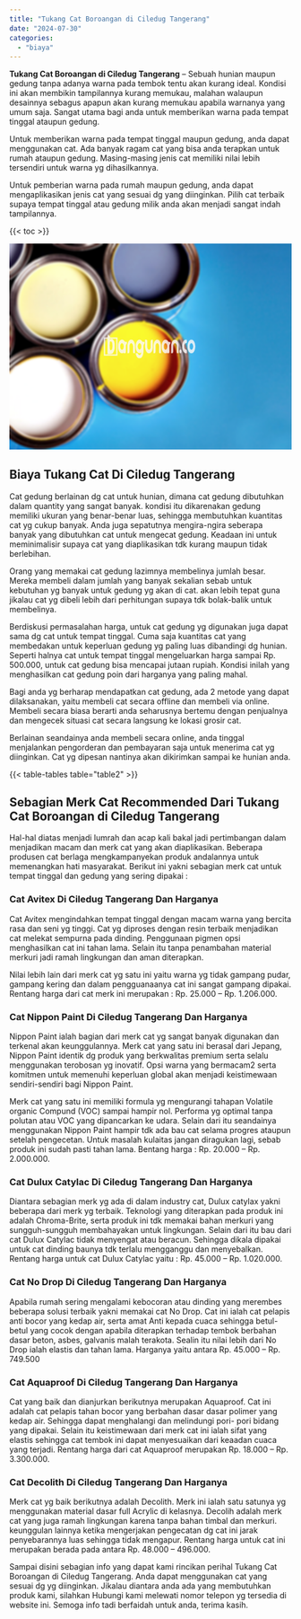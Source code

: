 ```yaml
---
title: "Tukang Cat Boroangan di Ciledug Tangerang"
date: "2024-07-30"
categories: 
  - "biaya"
---
```


**Tukang Cat Boroangan di Ciledug Tangerang** – Sebuah hunian maupun gedung tanpa adanya warna pada tembok tentu akan kurang ideal. Kondisi ini akan membikin tampilannya kurang memukau, malahan walaupun desainnya sebagus apapun akan kurang memukau apabila warnanya yang umum saja. Sangat utama bagi anda untuk memberikan warna pada tempat tinggal ataupun gedung.

Untuk memberikan warna pada tempat tinggal maupun gedung, anda dapat menggunakan cat. Ada banyak ragam cat yang bisa anda terapkan untuk rumah ataupun gedung. Masing-masing jenis cat memiliki nilai lebih tersendiri untuk warna yg dihasilkannya.

Untuk pemberian warna pada rumah maupun gedung, anda dapat mengaplikasikan jenis cat yang sesuai dg yang diinginkan. Pilih cat terbaik supaya tempat tinggal atau gedung milik anda akan menjadi sangat indah tampilannya.

{{< toc >}}

![Tukang Cat Boroangan di Ciledug Tangerang](/images/jasa-cat-murah37.png)

## Biaya Tukang Cat Di Ciledug Tangerang

Cat gedung berlainan dg cat untuk hunian, dimana cat gedung dibutuhkan dalam quantity yang sangat banyak. kondisi itu dikarenakan gedung memiliki ukuran yang benar-benar luas, sehingga membutuhkan kuantitas cat yg cukup banyak. Anda juga sepatutnya mengira-ngira seberapa banyak yang dibutuhkan cat untuk mengecat gedung. Keadaan ini untuk meminimalisir supaya cat yang diaplikasikan tdk kurang maupun tidak berlebihan.

Orang yang memakai cat gedung lazimnya membelinya jumlah besar. Mereka membeli dalam jumlah yang banyak sekalian sebab untuk kebutuhan yg banyak untuk gedung yg akan di cat. akan lebih tepat guna jikalau cat yg dibeli lebih dari perhitungan supaya tdk bolak-balik untuk membelinya.

Berdiskusi permasalahan harga, untuk cat gedung yg digunakan juga dapat sama dg cat untuk tempat tinggal. Cuma saja kuantitas cat yang membedakan untuk keperluan gedung yg paling luas dibandingi dg hunian. Seperti halnya cat untuk tempat tinggal mengeluarkan harga sampai Rp. 500.000, untuk cat gedung bisa mencapai jutaan rupiah. Kondisi inilah yang menghasilkan cat gedung poin dari harganya yang paling mahal.

Bagi anda yg berharap mendapatkan cat gedung, ada 2 metode yang dapat dilaksanakan, yaitu membeli cat secara offline dan membeli via online. Membeli secara biasa berarti anda seharusnya bertemu dengan penjualnya dan mengecek situasi cat secara langsung ke lokasi grosir cat.

Berlainan seandainya anda membeli secara online, anda tinggal menjalankan pengorderan dan pembayaran saja untuk menerima cat yg diinginkan. Cat yg dipesan nantinya akan dikirimkan sampai ke hunian anda.

{{< table-tables table="table2" >}}

## Sebagian Merk Cat Recommended Dari Tukang Cat Boroangan di Ciledug Tangerang

Hal-hal diatas menjadi lumrah dan acap kali bakal jadi pertimbangan dalam menjadikan macam dan merk cat yang akan diaplikasikan. Beberapa produsen cat berlaga mengkampanyekan produk andalannya untuk memenangkan hati masyarakat. Berikut ini yakni sebagian merk cat untuk tempat tinggal dan gedung yang sering dipakai :

### Cat Avitex Di Ciledug Tangerang Dan Harganya

Cat Avitex mengindahkan tempat tinggal dengan macam warna yang bercita rasa dan seni yg tinggi. Cat yg diproses dengan resin terbaik menjadikan cat melekat sempurna pada dinding. Penggunaan pigmen opsi menghasilkan cat ini tahan lama. Selain itu tanpa penambahan material merkuri jadi ramah lingkungan dan aman diterapkan.

Nilai lebih lain dari merk cat yg satu ini yaitu warna yg tidak gampang pudar, gampang kering dan dalam pengguanaanya cat ini sangat gampang dipakai. Rentang harga dari cat merk ini merupakan : Rp. 25.000 – Rp. 1.206.000.

### Cat Nippon Paint Di Ciledug Tangerang Dan Harganya

Nippon Paint ialah bagian dari merk cat yg sangat banyak digunakan dan terkenal akan keunggulannya. Merk cat yang satu ini berasal dari Jepang, Nippon Paint identik dg produk yang berkwalitas premium serta selalu menggunakan terobosan yg inovatif. Opsi warna yang bermacam2 serta komitmen untuk memenuhi keperluan global akan menjadi keistimewaan sendiri-sendiri bagi Nippon Paint.

Merk cat yang satu ini memiliki formula yg mengurangi tahapan Volatile organic Compund (VOC) sampai hampir nol. Performa yg optimal tanpa polutan atau VOC yang dipancarkan ke udara. Selain dari itu seandainya menggunakan Nippon Paint hampir tdk ada bau cat selama progres ataupun setelah pengecetan. Untuk masalah kulaitas jangan diragukan lagi, sebab produk ini sudah pasti tahan lama. Bentang harga : Rp. 20.000 – Rp. 2.000.000.

### Cat Dulux Catylac Di Ciledug Tangerang Dan Harganya

Diantara sebagian merk yg ada di dalam industry cat, Dulux catylax yakni beberapa dari merk yg terbaik. Teknologi yang diterapkan pada produk ini adalah Chroma-Brite, serta produk ini tdk memakai bahan merkuri yang sungguh-sungguh membahayakan untuk lingkungan. Selain dari itu bau dari cat Dulux Catylac tidak menyengat atau beracun. Sehingga dikala dipakai untuk cat dinding baunya tdk terlalu mengganggu dan menyebalkan. Rentang harga untuk cat Dulux Catylac yaitu : Rp. 45.000 – Rp. 1.020.000.

### Cat No Drop Di Ciledug Tangerang Dan Harganya

Apabila rumah sering mengalami kebocoran atau dinding yang merembes beberapa solusi terbaik yakni memakai cat No Drop. Cat ini ialah cat pelapis anti bocor yang kedap air, serta amat Anti kepada cuaca sehingga betul-betul yang cocok dengan apabila diterapkan terhadap tembok berbahan dasar beton, asbes, galvanis malah terakota. Sealin itu nilai lebih dari No Drop ialah elastis dan tahan lama. Harganya yaitu antara Rp. 45.000 – Rp. 749.500

### Cat Aquaproof Di Ciledug Tangerang Dan Harganya

Cat yang baik dan dianjurkan berikutnya merupakan Aquaproof. Cat ini adalah cat pelapis tahan bocor yang berbahan dasar dasar polimer yang kedap air. Sehingga dapat menghalangi dan melindungi pori- pori bidang yang dipakai. Selain itu keistimewaan dari merk cat ini ialah sifat yang elastis sehingga cat tembok ini dapat menyesuaikan dari keaadan cuaca yang terjadi. Rentang harga dari cat Aquaproof merupakan Rp. 18.000 – Rp. 3.300.000.

### Cat Decolith Di Ciledug Tangerang Dan Harganya

Merk cat yg baik berikutnya adalah Decolith. Merk ini ialah satu satunya yg menggunakan material dasar full Acrylic di kelasnya. Decolih adalah merk cat yang juga ramah lingkungan karena tanpa bahan timbal dan merkuri. keunggulan lainnya ketika mengerjakan pengecatan dg cat ini jarak penyebarannya luas sehingga tidak mengapur. Rentang harga untuk cat ini merupakan berada pada antara Rp. 48.000 – 496.000.

Sampai disini sebagian info yang dapat kami rincikan perihal Tukang Cat Boroangan di Ciledug Tangerang. Anda dapat menggunakan cat yang sesuai dg yg diinginkan. Jikalau diantara anda ada yang membutuhkan produk kami, silahkan Hubungi kami melewati nomor telepon yg tersedia di website ini. Semoga info tadi berfaidah untuk anda, terima kasih.
